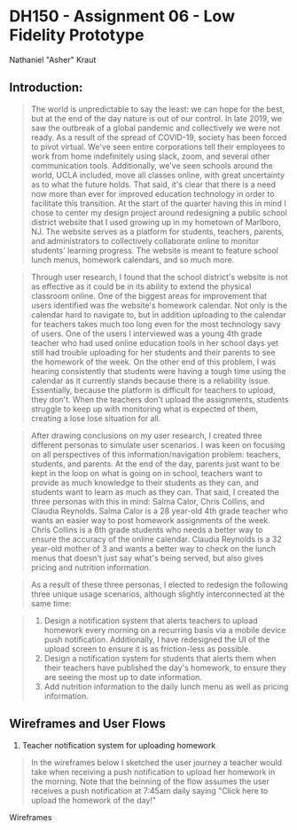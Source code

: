 # DH150 - Assignment 06 - Low Fidelity Prototype

Nathaniel "Asher" Kraut

## Introduction:

>The world is unpredictable to say the least: we can hope for the best, but at the end of the day nature is out of our control. In late 2019, we saw the outbreak of a global pandemic and collectively we were not ready. As a result of the spread of COVID-19, society has been forced to pivot virtual. We've seen entire corporations tell their employees to work from home indefinitely using slack, zoom, and several other communication tools. Additionally, we've seen schools around the world, UCLA included, move all classes online, with great uncertainty as to what the future holds. That said, it's clear that there is a need now more than ever for improved education technology in order to facilitate this transition. At the start of the quarter having this in mind I chose to center my design project around redesigning a public school district website that I used growing up in my hometown of Marlboro, NJ. The website serves as a platform for students, teachers, parents, and administrators to collectively collaborate online to monitor students' learning progress. The website is meant to feature school lunch menus, homework calendars, and so much more. 

>Through user research, I found that the school district's website is not as effective as it could be in its ability to extend the physical classroom online. One of the biggest areas for improvement that users identified was the website's homework calendar. Not only is the calendar hard to navigate to, but in addition uploading to the calendar for teachers takes much too long even for the most technology savy of users. One of the users I interviewed was a young 4th grade teacher who had used online education tools in her school days yet still had trouble uploading for her students and their parents to see the homework of the week. On the other end of this problem, I was hearing consistently that students were having a tough time using the calendar as it currently stands because there is a reliability issue. Essentially, because the platform is difficult for teachers to upload, they don't. When the teachers don't upload the assignments, students struggle to keep up with monitoring what is expected of them, creating a lose lose situation for all. 

>After drawing conclusions on my user research, I created three different personas to simulate user scenarios. I was keen on focusing on all perspectives of this information/navigation problem: teachers, students, and parents. At the end of the day, parents just want to be kept in the loop on what is going on in school, teachers want to provide as much knowledge to their students as they can, and students want to learn as much as they can. That said, I created the three personas with this in mind: Salma Calor, Chris Collins, and Claudia Reynolds. Salma Calor is a 28 year-old 4th grade teacher who wants an easier way to post homework assignments of the week. Chris Collins is a 6th grade students who needs a better way to ensure the accuracy of the online calendar. Claudia Reynolds is a 32 year-old mother of 3 and wants a better way to check on the lunch menus that doesn't just say what's being served, but also gives pricing and nutrition information. 

>As a result of these three personas, I elected to redesign the following three unique usage scenarios, although slightly interconnected at the same time:

>1. Design a notification system that alerts teachers to upload homework every morning on a recurring basis via a mobile device push notification. Additionally, I have redesigned the UI of the upload screen to ensure it is as friction-less as possible. 
>2. Design a notification system for students that alerts them when their teachers have published the day's homework, to ensure they are seeing the most up to date information. 
>3. Add nutrition information to the daily lunch menu as well as pricing information. 

## Wireframes and User Flows

1. Teacher notification system for uploading homework 

>In the wireframes below I sketched the user journey a teacher would take when receiving a push notification to upload her homework in the morning. Note that the beinning of the flow assumes the user receives a push notification at 7:45am daily saying "Click here to upload the homework of the day!"

Wireframes


